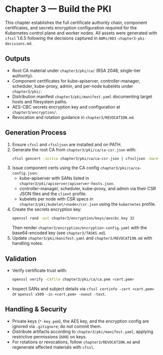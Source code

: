 # Chapter 3 — Build the PKI

This chapter establishes the full certificate authority chain, component certificates, and secrets encryption configuration required for the Kubernetes control plane and worker nodes. All assets were generated with `cfssl` 1.6.5 following the decisions captured in `ADRs/003-chapter3-pki-decisions.md`.

## Outputs
- Root CA material under `chapter3/pki/ca/` (RSA 2048, single-tier authority).
- Component certificates for kube-apiserver, controller-manager, scheduler, kube-proxy, admin, and per-node kubelets under `chapter3/pki/`.
- Distribution manifest `chapter3/pki/manifest.yaml` documenting target hosts and filesystem paths.
- AES-CBC secrets encryption key and configuration at `chapter3/encryption/`.
- Revocation and rotation guidance in `chapter3/REVOCATION.md`.

## Generation Process
1. Ensure `cfssl` and `cfssljson` are installed and on PATH.
2. Generate the root CA from `chapter3/pki/ca/ca-csr.json` with:
   ```bash
   cfssl gencert -initca chapter3/pki/ca/ca-csr.json | cfssljson -bare chapter3/pki/ca/ca
   ```
3. Issue component certs using the CA config `chapter3/pki/ca/ca-config.json`:
   - kube-apiserver with SANs listed in `chapter3/pki/apiserver/apiserver-hosts.json`.
   - controller-manager, scheduler, kube-proxy, and admin via their CSR JSON files and the `client` profile.
   - kubelets per node with CSR specs in `chapter3/pki/kubelet/<node>/csr.json` using the `kubernetes` profile.
4. Create the secrets encryption key:
   ```bash
   openssl rand -out chapter3/encryption/keys/aescbc.key 32
   ```
   Then render `chapter3/encryption/encryption-config.yaml` with the base64-encoded key (see `chapter3/TASKS.md`).
5. Update `chapter3/pki/manifest.yaml` and `chapter3/REVOCATION.md` with handling notes.

## Validation
- Verify certificate trust with:
  ```bash
  openssl verify -CAfile chapter3/pki/ca/ca.pem <cert.pem>
  ```
- Inspect SANs and subject details via `cfssl certinfo -cert <cert.pem>` or `openssl x509 -in <cert.pem> -noout -text`.

## Handling & Security
- Private keys (`*-key.pem`), the AES key, and the encryption config are ignored via `.gitignore`; do not commit them.
- Distribute artifacts according to `chapter3/pki/manifest.yaml`, applying restrictive permissions (`600`) on keys.
- For rotations or revocations, follow `chapter3/REVOCATION.md` and regenerate affected materials with `cfssl`.
